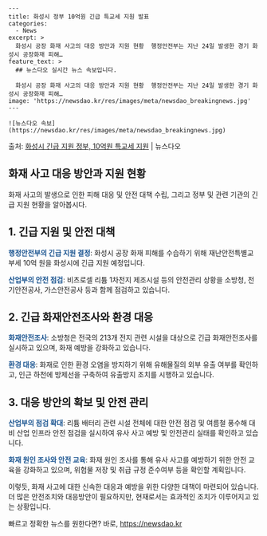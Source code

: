     ---
    title: 화성시 정부 10억원 긴급 특교세 지원 발표
    categories:
      - News
    excerpt: >
      화성시 공장 화재 사고의 대응 방안과 지원 현황  행정안전부는 지난 24일 발생한 경기 화성시 공장화재 피해…
    feature_text: >
      ## 뉴스다오 실시간 뉴스 속보입니다.
    
      화성시 공장 화재 사고의 대응 방안과 지원 현황  행정안전부는 지난 24일 발생한 경기 화성시 공장화재 피해…
    image: 'https://newsdao.kr/res/images/meta/newsdao_breakingnews.jpg'
    ---
    
    ![뉴스다오 속보](https://newsdao.kr/res/images/meta/newsdao_breakingnews.jpg)

<p>출처: <a href="https://newsdao.kr/4424" rel="dofollow">화성시 긴급 지원 정부, 10억원 특교세 지원</a> | 뉴스다오</p>

<h2 data-ke-size="size26">화재 사고 대응 방안과 지원 현황</h2>

<p data-ke-size="size16">화재 사고의 발생으로 인한 피해 대응 및 안전 대책 수립, 그리고 정부 및 관련 기관의 긴급 지원 현황을 알아봅시다.</p>

<h2>1. <b>긴급 지원 및 안전 대책</b></h2>
<p><b><span style="color: #1a5490;">행정안전부의 긴급 지원 결정</span></b>: 화성시 공장 화재 피해를 수습하기 위해 재난안전특별교부세 10억 원을 화성시에 긴급 지원 예정입니다.</p>
<p><b><span style="color: #1a5490;">산업부의 안전 점검</span></b>: 비츠로셀 리튬 1차전지 제조시설 등의 안전관리 상황을 소방청, 전기안전공사, 가스안전공사 등과 함께 점검하고 있습니다.</p>

<h2>2. <b>긴급 화재안전조사와 환경 대응</b></h2>
<p><b><span style="color: #1a5490;">화재안전조사</span></b>: 소방청은 전국의 213개 전지 관련 시설을 대상으로 긴급 화재안전조사를 실시하고 있으며, 화재 예방을 강화하고 있습니다.</p>
<p><b><span style="color: #1a5490;">환경 대응</span></b>: 화재로 인한 환경 오염을 방지하기 위해 유해물질의 외부 유출 여부를 확인하고, 인근 하천에 방제선을 구축하여 유출방지 조치를 시행하고 있습니다.</p>

<h2>3. <b>대응 방안의 확보 및 안전 관리</b></h2>
<p><b><span style="color: #1a5490;">산업부의 점검 확대</span></b>: 리튬 배터리 관련 시설 전체에 대한 안전 점검 및 여름철 풍수해 대비 산업 인프라 안전 점검을 실시하여 유사 사고 예방 및 안전관리 실태를 확인하고 있습니다.</p>
<p><b><span style="color: #1a5490;">화재 원인 조사와 안전 교육</span></b>: 화재 원인 조사를 통해 유사 사고를 예방하기 위한 안전 교육을 강화하고 있으며, 위험물 저장 및 취급 규정 준수여부 등을 확인할 계획입니다.</p>

이렇듯, 화재 사고에 대한 신속한 대응과 예방을 위한 다양한 대책이 마련되어 있습니다. 더 많은 안전조치와 대응방안이 필요하지만, 현재로서는 효과적인 조치가 이루어지고 있는 상황입니다. 

빠르고 정확한 뉴스를 원한다면? 바로, <a href="https://newsdao.kr" rel="dofollow">https://newsdao.kr</a>


    
